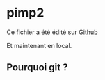 # pimp2

Ce fichier a été édité sur [Github](https://github.com)

Et maintenant en local.

## Pourquoi git ?
